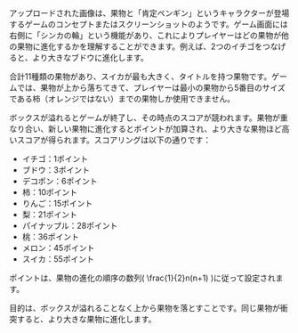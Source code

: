 アップロードされた画像は、果物と「肯定ペンギン」というキャラクターが登場するゲームのコンセプトまたはスクリーンショットのようです。ゲーム画面には右側に「シンカの輪」という機能があり、これによりプレイヤーはどの果物が他の果物に進化するかを理解することができます。例えば、2つのイチゴをつなげると、より大きなブドウに進化します。

合計11種類の果物があり、スイカが最も大きく、タイトルを持つ果物です。ゲームでは、果物が上から落ちてきて、プレイヤーは最小の果物から5番目のサイズである柿（オレンジではない）までの果物しか使用できません。

ボックスが溢れるとゲームが終了し、その時点のスコアが競われます。果物が重なり合い、新しい果物に進化するとポイントが加算され、より大きな果物ほど高いスコアが得られます。スコアリングは以下の通りです：

- イチゴ：1ポイント
- ブドウ：3ポイント
- デコポン：6ポイント
- 柿：10ポイント
- りんご：15ポイント
- 梨：21ポイント
- パイナップル：28ポイント
- 桃：36ポイント
- メロン：45ポイント
- スイカ：55ポイント

ポイントは、果物の進化の順序の数列\( \frac{1}{2}n(n+1) \)に従って設定されます。

目的は、ボックスが溢れることなく上から果物を落とすことです。同じ果物が衝突すると、より大きな果物に進化します。

